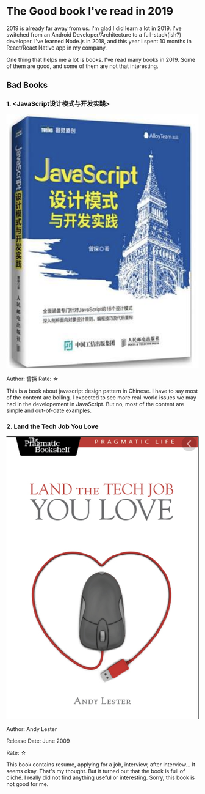 # The Good book I've read in 2019
2019 is already far away from us. I'm glad I did learn a lot in 2019. I've switched from an Android Developer/Architecture to a full-stack(ish?) developer. I've learned Node.js in 2018, and this year I spent 10 months in React/React Native app in my company. 

One thing that helps me a lot is books. I've read many books in 2019. Some of them are good, and some of them are not that interesting. 

## Bad Books

### 1. <JavaScript设计模式与开发实践>

![image-20200110213902368](./_image/2020-01-10-01.png)

Author: 曾探
Rate: ☆

This is a book about javascript design pattern in Chinese. I have to say most of the content are boiling. I expected to see more real-world issues we may had in the developement in JavaScript. But no, most of the content are simple and out-of-date examples. 




### 2.  Land the Tech Job You Love

![image-20200110214352491](_image/image-20200110214352491.png)



Author: Andy Lester

Release Date: June 2009

Rate: ☆



This book contains resume, applying for a job, interview, after interview... It seems okay. That's my thought. But it turned out that the book is full of cliché. I really did not find anything useful or interesting. Sorry, this book is not good for me.


<!-- 
好书:
<getting started with SQL>
<head first html and css>
<阿里巴巴Android开发规范>
<effective typescript>
< Learn React with TypeScript 3>
<effective js>
<RxJs>
<React Native Cookbook>
<React状态管理与同构实战>
<Manager's Path>




### Normal Books

These books are not bad, and they contains a few useful ideas or interesting ideas. So you can take a look  if you have time.



### 1.  <思维导图笔记整理术>

![image-20200110215310065](../imgs/image-20200110215310065.png)

Author : 胡雅茹

Rate: ☆☆



This book is about taking notes using MindMap. MindMap could help you explore your brain, and get more and more ideas and details. 



This book also introduced many other approaches to take notes, like 5R of notes ... They are all interesting and helpful.



But one shortcoming of this book is that the way it suggested us is to use paper and pen. This is against my habits. I prefer to do thing on computer, so I can check it everwhere without carrying any heavy notebooks. Plus, it's much easy to remove and add stuff in computer than notebooks.









### 2.





### 3.



### 4.



一般:
<思维导图笔记整理术>
<the art of unit testing>
<test-driven react>
<Mastering TypeScript 3>

差评:
<js算法与数据结构>
<land the tech job you love>

在读:
<Programming iOS13>

其它书: 
<红色经济战> 
<临高启明>
做菜的几本书
是大臣 
-->